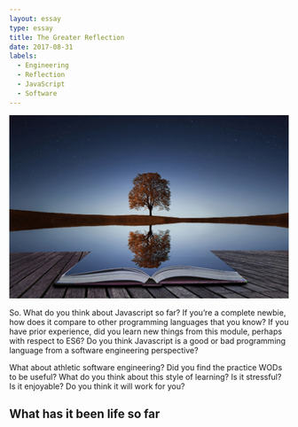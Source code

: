 ```yaml
---
layout: essay
type: essay
title: The Greater Reflection
date: 2017-08-31
labels:
  - Engineering
  - Reflection
  - JavaScript
  - Software 
---
```


<img class="ui large center floated image" src="../images/reflection.jpg">

So. What do you think about Javascript so far? If you’re a complete newbie, how does it compare to other programming languages that you know? If you have prior experience, did you learn new things from this module, perhaps with respect to ES6? Do you think Javascript is a good or bad programming language from a software engineering perspective?

What about athletic software engineering? Did you find the practice WODs to be useful? What do you think about this style of learning? Is it stressful? Is it enjoyable? Do you think it will work for you?

## What has it been life so far
